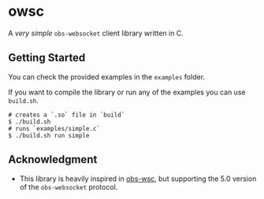 # owsc

A _very simple_ `obs-websocket` client library written in C.

## Getting Started

You can check the provided examples in the `examples` folder.

If you want to compile the library or run any of the examples you can use
`build.sh`.

```console
# creates a `.so` file in `build`
$ ./build.sh
# runs `examples/simple.c`
$ ./build.sh run simple
```

## Acknowledgment

- This library is heavily inspired in [obs-wsc](https://github.com/univrsal/obs-wsc),
but supporting the 5.0 version of the `obs-websocket` protocol.
